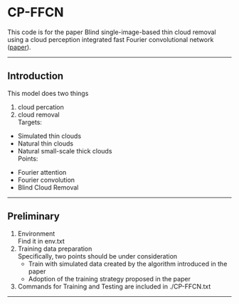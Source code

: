 # CP-FFCN

This code is for the paper Blind single-image-based thin cloud removal using a cloud perception integrated fast Fourier convolutional network ([paper](https://doi.org/10.1016/j.isprsjprs.2023.10.014)).  
****

## Introduction

This model does two things  
  1. cloud percation  
  2. cloud removal  
Targets:  
  - Simulated thin clouds  
  - Natural thin clouds  
  - Natural small-scale thick clouds  
Points:
  + Fourier attention
  + Fourier convolution
  + Blind Cloud Removal
  

****
## Preliminary

  1. Environment  
     Find it in env.txt  
  2. Training data preparation  
     Specifically, two points should be under consideration  
     - Train with simulated data created by the algorithm introduced in the paper
     - Adoption of the training strategy proposed in the paper  
  3. Commands for Training and Testing are included in ./CP-FFCN.txt  
****  

